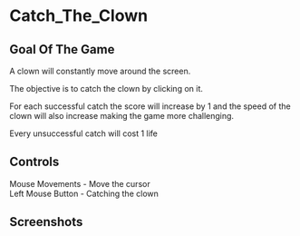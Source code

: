 # Catch_The_Clown

## Goal Of The Game
A clown will constantly move around the screen.

The objective is to catch the clown by clicking on it.

For each successful catch the score will increase by 1 and the speed of the clown will also increase making the game more challenging.

Every unsuccessful catch will cost 1 life 

## Controls

Mouse Movements - Move the cursor  
Left Mouse Button - Catching the clown

## Screenshots
